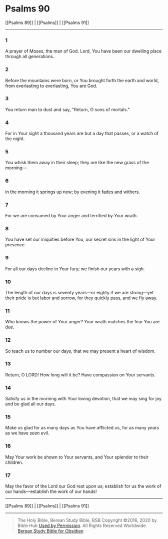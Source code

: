 # Psalms 90

[[Psalms 89]] | [[Psalms]] | [[Psalms 91]]

---

### 1
A prayer of Moses, the man of God. Lord, You have been our dwelling place through all generations.

### 2
Before the mountains were born, or You brought forth the earth and world, from everlasting to everlasting, You are God.

### 3
You return man to dust and say, "Return, O sons of mortals."

### 4
For in Your sight a thousand years are but a day that passes, or a watch of the night.

### 5
You whisk them away in their sleep; they are like the new grass of the morning—

### 6
in the morning it springs up new; by evening it fades and withers.

### 7
For we are consumed by Your anger and terrified by Your wrath.

### 8
You have set our iniquities before You, our secret sins in the light of Your presence.

### 9
For all our days decline in Your fury; we finish our years with a sigh.

### 10
The length of our days is seventy years—or eighty if we are strong—yet their pride is but labor and sorrow, for they quickly pass, and we fly away.

### 11
Who knows the power of Your anger? Your wrath matches the fear You are due.

### 12
So teach us to number our days, that we may present a heart of wisdom.

### 13
Return, O LORD! How long will it be? Have compassion on Your servants.

### 14
Satisfy us in the morning with Your loving devotion, that we may sing for joy and be glad all our days.

### 15
Make us glad for as many days as You have afflicted us, for as many years as we have seen evil.

### 16
May Your work be shown to Your servants, and Your splendor to their children.

### 17
May the favor of the Lord our God rest upon us; establish for us the work of our hands—establish the work of our hands!

---

[[Psalms 89]] | [[Psalms]] | [[Psalms 91]]

---

> The Holy Bible, Berean Study Bible, BSB
> Copyright &copy;2016, 2020 by Bible Hub
> [Used by Permission](https://berean.bible/terms.htm). All Rights Reserved Worldwide.
> [Berean Study Bible for Obsidian](https://github.com/gapmiss/berean-study-bible-for-obsidian)

